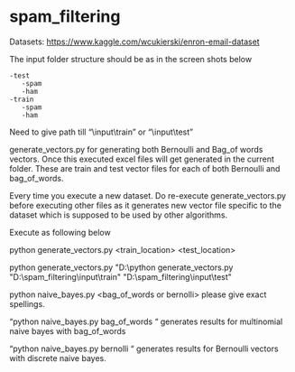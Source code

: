 # spam_filtering

Datasets: 
 https://www.kaggle.com/wcukierski/enron-email-dataset
 

The input folder structure should be as in the screen shots below

    -test
       -spam
       -ham
    -train
       -spam
       -ham
       
       
Need to give path till “\input\train” or “\input\test”

generate_vectors.py for generating both Bernoulli and Bag_of words vectors. Once this executed excel files will get generated in the current folder. These are train and test vector files for each of both Bernoulli and bag_of_words.

Every time you execute a new dataset. Do re-execute generate_vectors.py before executing other files as it generates new vector file specific to the dataset which is supposed to be used by other algorithms.

Execute as following below

python generate_vectors.py <train_location> <test_location>

python generate_vectors.py "D:\python generate_vectors.py "D:\spam_filtering\input\train" "D:\spam_filtering\input\test"

python naive_bayes.py <bag_of_words or bernolli> please give exact spellings. 

“python naive_bayes.py bag_of_words “ generates results for multinomial naive bayes with bag_of_words 

“python naive_bayes.py bernolli “ generates results for Bernoulli vectors with discrete naive bayes.

